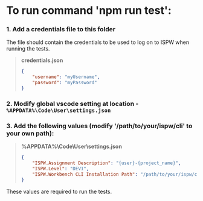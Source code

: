 # To run command 'npm run test':

### 1. Add a credentials file to this folder

The file should contain the credentials to be used to log on to ISPW when running the tests.
> **credentials.json**
> ``` json
> {
>     "username": "myUsername",
>     "password": "myPassword"
> }
> ```

### 2. Modify global vscode setting at location - ``%APPDATA%\Code\User\settings.json``

### 3. Add the following values (modify '/path/to/your/ispw/cli' to your own path):

> **%APPDATA%\Code\User\settings.json**
> ``` json
> {
>     "ISPW.Assignment Description": "{user}-{project_name}",
>     "ISPW.Level": "DEV1",
>     "ISPW.Workbench CLI Installation Path": "/path/to/your/ispw/cli",
> }
> ```

These values are required to run the tests.
